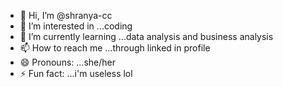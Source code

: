 - 👋 Hi, I’m @shranya-cc
- 👀 I’m interested in ...coding
- 🌱 I’m currently learning ...data analysis and business analysis
- 📫 How to reach me ...through linked in profile
- 😄 Pronouns: ...she/her
- ⚡ Fun fact: ...i'm useless lol

<!---
shranya-cc/shranya-cc is a ✨ special ✨ repository because its `README.md` (this file) appears on your GitHub profile.
You can click the Preview link to take a look at your changes.
--->
